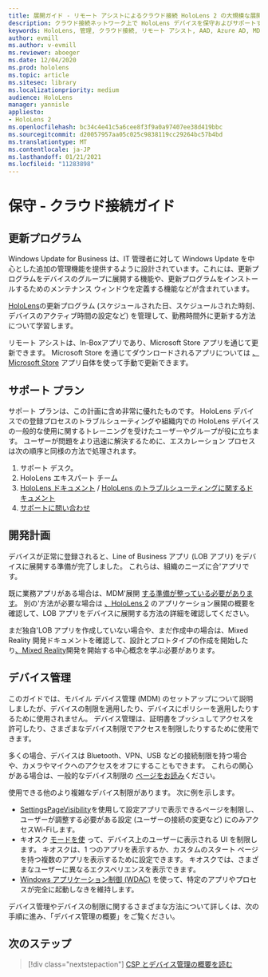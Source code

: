 ```yaml
---
title: 展開ガイド - リモート アシストによるクラウド接続 HoloLens 2 の大規模な展開 - 保守
description: クラウド接続ネットワーク上で HoloLens デバイスを保守およびサポートするためのヒントを常に最新の状態に保つ。
keywords: HoloLens, 管理, クラウド接続, リモート アシスト, AAD, Azure AD, MDM, モバイル デバイス管理
author: evmill
ms.author: v-evmill
ms.reviewer: aboeger
ms.date: 12/04/2020
ms.prod: hololens
ms.topic: article
ms.sitesec: library
ms.localizationpriority: medium
audience: HoloLens
manager: yannisle
appliesto:
- HoloLens 2
ms.openlocfilehash: bc34c4e41c5a6cee8f3f9a0a97407ee38d419bbc
ms.sourcegitcommit: d20057957aa05c025c9838119cc29264bc57b4bd
ms.translationtype: MT
ms.contentlocale: ja-JP
ms.lasthandoff: 01/21/2021
ms.locfileid: "11283898"
---
```

# 保守 - クラウド接続ガイド

## 更新プログラム

Windows Update for Business は、IT 管理者に対して Windows Update を中心とした追加の管理機能を提供するように設計されています。これには、更新プログラムをデバイスのグループに展開する機能や、更新プログラムをインストールするためのメンテナンス ウィンドウを定義する機能などが含まれています。

[HoloLens](https://docs.microsoft.com/hololens/hololens-updates)の更新プログラム (スケジュールされた日、スケジュールされた時刻、デバイスのアクティブ時間の設定など) を管理して、勤務時間外に更新する方法について学習します。

リモート アシストは、In-Boxアプリであり、Microsoft Store アプリを通じて更新できます。 Microsoft Store を通じてダウンロードされるアプリについては [、Microsoft Store](https://docs.microsoft.com/hololens/holographic-store-apps#update-apps) アプリ自体を使って手動で更新できます。

## サポート プラン

サポート プランは、この計画に含め非常に優れたものです。 HoloLens デバイスでの登録プロセスのトラブルシューティングや組織内での HoloLens デバイスの一般的な使用に関するトレーニングを受けたユーザーやグループが役に立ちます。 ユーザーが問題をより迅速に解決するために、エスカレーション プロセスは次の順序と同様の方法で処理されます。

1. サポート デスク。
2. HoloLens エキスパート チーム
3. [HoloLens ドキュメント](https://docs.microsoft.com/hololens/)  / [HoloLens のトラブルシューティングに関するドキュメント](https://docs.microsoft.com/hololens/hololens-troubleshooting)
4. [サポートに問い合わせ](https://support.serviceshub.microsoft.com/supportforbusiness/create?sapId=e9391227-fa6d-927b-0fff-f96288631b8f)

## 開発計画

デバイスが正常に登録されると、Line of Business アプリ (LOB アプリ) をデバイスに展開する準備が完了しました。 これらは、組織のニーズに合&#39;アプリです。

既に業務アプリがある場合は、MDM&#39;展開 [する準備が整っている必要があります](https://docs.microsoft.com/hololens/app-deploy-intune)。 別の&#39;方法が必要な場合は [、HoloLens 2](https://docs.microsoft.com/hololens/app-deploy-overview) のアプリケーション展開の概要を確認して、LOB アプリをデバイスに展開する方法の詳細を確認してください。

まだ独自&#39;LOB アプリを作成していない場合や、まだ作成中の場合は、Mixed Reality 開発ドキュメントを確認して、[](https://docs.microsoft.com/windows/mixed-reality/design/design)設計とプロトタイプの作成を開始したり[、Mixed Reality](https://docs.microsoft.com/windows/mixed-reality/discover/get-started-with-mr)開発を開始する中心概念を学ぶ必要があります。

## デバイス管理 

このガイドでは、モバイル デバイス管理 (MDM) のセットアップについて説明しましたが、デバイスの制限を適用したり、デバイスにポリシーを適用したりするために使用されません。 デバイス管理は、証明書をプッシュしてアクセスを許可したり、さまざまなデバイス制限でアクセスを制限したりするために使用できます。 

多くの場合、デバイスは Bluetooth、VPN、USB などの接続制限を持つ場合や、カメラやマイクへのアクセスをオフにすることもできます。 これらの関心がある場合は、一般的なデバイス制限の [ページをお読み](hololens-common-device-restrictions.md)ください。

使用できる他のより複雑なデバイス制限があります。 次に例を示します。

- [SettingsPageVisibility](settings-uri-list.md)を使用して設定アプリで表示できるページを制限し、ユーザーが調整する必要がある設定 (ユーザーの接続の変更など) にのみアクセスWi-Fiします。
- キオスク [モードを使](hololens-kiosk.md) って、デバイス上のユーザーに表示される UI を制限します。 キオスクは、1 つのアプリを表示するか、カスタムのスタート ページを持つ複数のアプリを表示するために設定できます。 キオスクでは、さまざまなユーザーに異なるエクスペリエンスを表示できます。  
- [Windows アプリケーション制御 (WDAC)](windows-defender-application-control-wdac.md) を使って、特定のアプリやプロセスが完全に起動しなきを維持します。

デバイス管理やデバイスの制限に関するさまざまな方法について詳しくは、次の手順に進み、「デバイス管理の概要」をご覧ください。

## 次のステップ

> [!div class="nextstepaction"]
> [CSP とデバイス管理の概要を読む](hololens-csp-policy-overview.md)
